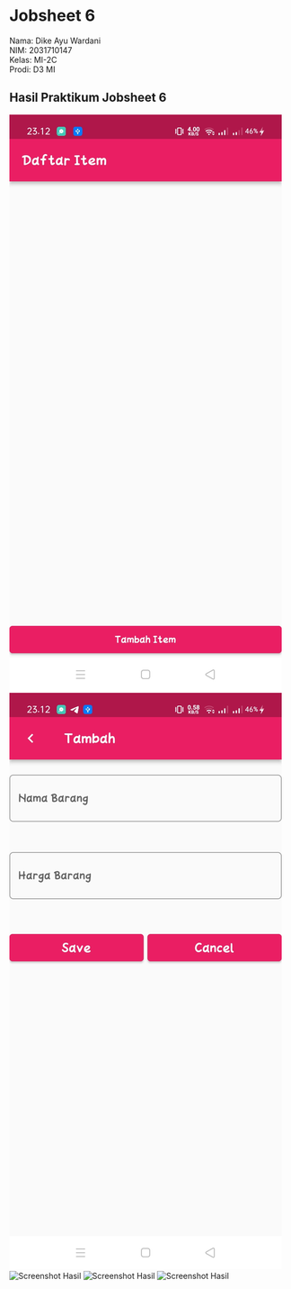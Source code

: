 # Jobsheet 6

Nama: Dike Ayu Wardani <br/>
NIM: 2031710147 <br/>
Kelas: MI-2C <br/>
Prodi: D3 MI <br/>

## Hasil Praktikum Jobsheet 6
![Screenshot Hasil](img/1_hasil.jpg)
![Screenshot Hasil](img/2_hasil.jpg)
![Screenshot Hasil](img/3_hasil.jpg)
![Screenshot Hasil](img/4_hasil.jpg)
![Screenshot Hasil](img/5_hasil.jpg)


